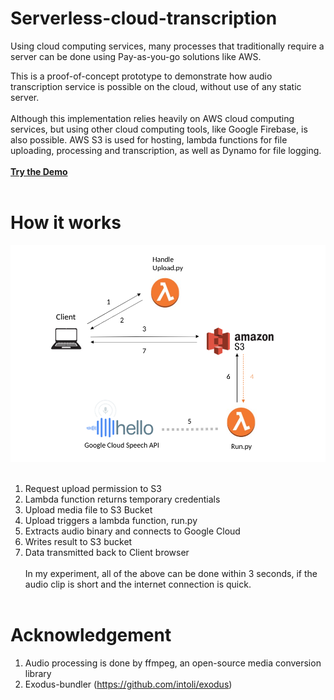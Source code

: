 # Serverless-cloud-transcription

Using cloud computing services, many processes that traditionally require a server can be done using Pay-as-you-go solutions like AWS.

This is a proof-of-concept prototype to demonstrate how audio transcription service is possible on the cloud, without use of any static server.<br/><br/>
Although this implementation relies heavily on AWS cloud computing services, but using other cloud computing tools, like Google Firebase, is also possible. AWS S3 is used for hosting, lambda functions for file uploading, processing and transcription, as well as Dynamo for file logging.
<br/><br/>
[**Try the Demo**](http://test-serverless-victor.s3-website-us-east-1.amazonaws.com/demo/)<br/><br/>

# How it works

![Image1](screenshot/1.png)
<br/><br/>
1. Request upload permission to S3
2. Lambda function returns temporary credentials
3. Upload media file to S3 Bucket
4. Upload triggers a lambda function, run.py
5. Extracts audio binary and connects to Google Cloud
6. Writes result to S3 bucket
7. Data transmitted back to Client browser
<br/><br/>
In my experiment, all of the above can be done within 3 seconds, if the audio clip is short and the internet connection is quick.
<br/><br/>
# Acknowledgement
1. Audio processing is done by ffmpeg, an open-source media conversion library
2. Exodus-bundler (https://github.com/intoli/exodus)
